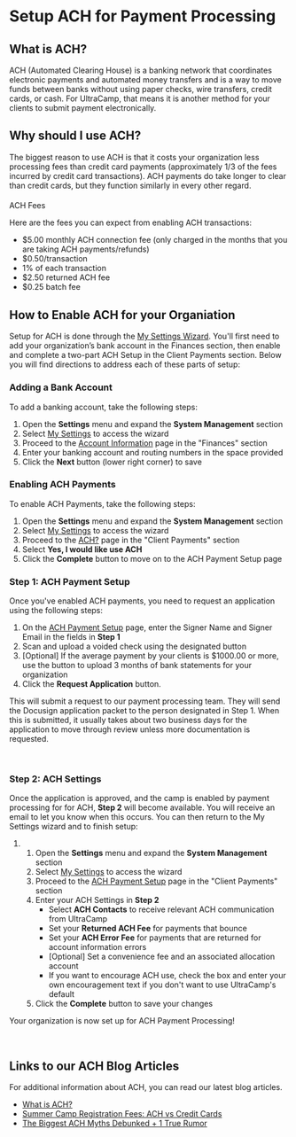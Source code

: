 # Setup ACH for Payment Processing
## What is ACH?


ACH (Automated Clearing House) is a banking network that coordinates electronic payments and automated money transfers and is a way to move funds between banks without using paper checks, wire transfers, credit cards, or cash. For UltraCamp, that means it is another method for your clients to submit payment electronically.


## Why should I use ACH?


The biggest reason to use ACH is that it costs your organization less processing fees than credit card payments (approximately 1/3 of the fees incurred by credit card transactions). ACH payments do take longer to clear than credit cards, but they function similarly in every other regard.



#### 
 ACH Fees


Here are the fees you can expect from enabling ACH transactions:


* $5.00 monthly ACH connection fee (only charged in the months that you are taking ACH payments/refunds)
* $0.50/transaction
* 1% of each transaction
* $2.50 returned ACH fee
* $0.25 batch fee



## 


## How to Enable ACH for your Organiation


Setup for ACH is done through the [My Settings Wizard](https://www.ultracamp.com/admin/wizards/setup/default.aspx). You'll first need to add your organization’s bank account in the Finances section, then enable and complete a two-part ACH Setup in the Client Payments section. Below you will find directions to address each of these parts of setup:


### Adding a Bank Account


To add a banking account, take the following steps:


1. Open the **Settings** menu and expand the **System Management** section
2. Select [My Settings](https://www.ultracamp.com/admin/wizards/setup/default.aspx) to access the wizard
3. Proceed to the [Account Information](https://www.ultracamp.com/Admin/Wizards/setup/billingaccountinfo.aspx) page in the "Finances" section
4. Enter your banking account and routing numbers in the space provided
5. Click the **Next** button (lower right corner) to save





### Enabling ACH Payments


To enable ACH Payments, take the following steps:


1. Open the **Settings** menu and expand the **System Management** section
2. Select [My Settings](https://www.ultracamp.com/admin/wizards/setup/default.aspx) to access the wizard
3. Proceed to the [ACH?](https://www.ultracamp.com/Admin/Wizards/setup/echecks.aspx) page in the "Client Payments" section
4. Select **Yes, I would like use ACH**
5. Click the **Complete** button to move on to the ACH Payment Setup page


### Step 1: ACH Payment Setup


Once you've enabled ACH payments, you need to request an application using the following steps:


1. On the [ACH Payment Setup](https://www.ultracamp.com/Admin/Wizards/setup/echecksetup.aspx) page, enter the Signer Name and Signer Email in the fields in **Step 1**
2. Scan and upload a voided check using the designated button
3. [Optional] If the average payment by your clients is $1000.00 or more, use the button to upload 3 months of bank statements for your organization
4. Click the **Request Application** button.


This will submit a request to our payment processing team. They will send the Docusign application packet to the person designated in Step 1. When this is submitted, it usually takes about two business days for the application to move through review unless more documentation is requested.


 


### Step 2: ACH Settings


Once the application is approved, and the camp is enabled by payment processing for for ACH, **Step 2** will become available. You will receive an email to let you know when this occurs. You can then return to the My Settings wizard and to finish setup:


1. 1. Open the **Settings** menu and expand the **System Management** section
	2. Select [My Settings](https://www.ultracamp.com/admin/wizards/setup/default.aspx) to access the wizard
	3. Proceed to the [ACH Payment Setup](https://www.ultracamp.com/Admin/Wizards/setup/echecksetup.aspx) page in the "Client Payments" section
	4. Enter your ACH Settings in **Step 2**
		* Select **ACH Contacts** to receive relevant ACH communication from UltraCamp
		* Set your **Returned ACH Fee** for payments that bounce
		* Set your **ACH Error Fee** for payments that are returned for account information errors
		* [Optional] Set a convenience fee and an associated allocation account
		* If you want to encourage ACH use, check the box and enter your own encouragement text if you don't want to use UltraCamp's default
	5. Click the **Complete** button to save your changes


Your organization is now set up for ACH Payment Processing!


 


## Links to our ACH Blog Articles


For additional information about ACH, you can read our latest blog articles.


* [What is ACH?](https://ultracampmanagement.com/blogs/what-is-ach/)
* [Summer Camp Registration Fees: ACH vs Credit Cards](https://ultracampmanagement.com/blogs/ach-vs-credit-card-cost-savings/)
* [The Biggest ACH Myths Debunked + 1 True Rumor](https://ultracampmanagement.com/blogs/biggest-ach-myths/)
